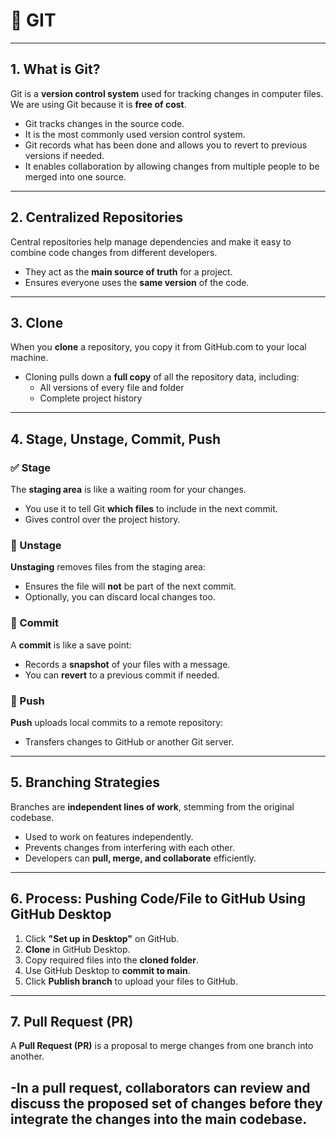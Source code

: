 # 🧠 GIT

---

## 1. What is Git?

Git is a **version control system** used for tracking changes in computer files.  
We are using Git because it is **free of cost**.

- Git tracks changes in the source code.
- It is the most commonly used version control system.
- Git records what has been done and allows you to revert to previous versions if needed.
- It enables collaboration by allowing changes from multiple people to be merged into one source.

---

## 2. Centralized Repositories

Central repositories help manage dependencies and make it easy to combine code changes from different developers.

- They act as the **main source of truth** for a project.
- Ensures everyone uses the **same version** of the code.

---

## 3. Clone

When you **clone** a repository, you copy it from GitHub.com to your local machine.

- Cloning pulls down a **full copy** of all the repository data, including:
  - All versions of every file and folder
  - Complete project history

---

## 4. Stage, Unstage, Commit, Push

### ✅ Stage

The **staging area** is like a waiting room for your changes.

- You use it to tell Git **which files** to include in the next commit.
- Gives control over the project history.

### 🔁 Unstage

**Unstaging** removes files from the staging area:

- Ensures the file will **not** be part of the next commit.
- Optionally, you can discard local changes too.

### 💾 Commit

A **commit** is like a save point:

- Records a **snapshot** of your files with a message.
- You can **revert** to a previous commit if needed.

### 🚀 Push

**Push** uploads local commits to a remote repository:

- Transfers changes to GitHub or another Git server.

---

## 5. Branching Strategies

Branches are **independent lines of work**, stemming from the original codebase.

- Used to work on features independently.
- Prevents changes from interfering with each other.
- Developers can **pull, merge, and collaborate** efficiently.

---

## 6. Process: Pushing Code/File to GitHub Using GitHub Desktop

1. Click **"Set up in Desktop"** on GitHub.
2. **Clone** in GitHub Desktop.
3. Copy required files into the **cloned folder**.
4. Use GitHub Desktop to **commit to main**.
5. Click **Publish branch** to upload your files to GitHub.

---

## 7. Pull Request (PR)

A **Pull Request (PR)** is a proposal to merge changes from one branch into another.

-In a pull request, collaborators can review and discuss the proposed set of changes before they integrate the changes into the main codebase.
---
